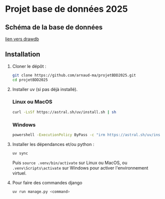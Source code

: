 # Projet base de données 2025

## Schéma de la base de données

[lien vers drawdb](https://www.drawdb.app/editor?shareId=a5b369f72108dc1c10a7b253fe8c6a21)

## Installation

1. Cloner le dépôt :

    ```bash
    git clone https://github.com/arnaud-ma/projetBDD2025.git
    cd projetBDD2025
    ```

2. Installer uv (si pas déjà installé).

   ### Linux ou MacOS

    ```bash
    curl -LsSf https://astral.sh/uv/install.sh | sh
    ```

   ### Windows

    ```bash
    powershell -ExecutionPolicy ByPass -c "irm https://astral.sh/uv/install.ps1 | iex"
    ```

3. Installer les dépendances et/ou python :

    ```bash
    uv sync
    ```

    Puis `source .venv/bin/activate` sur Linux ou MacOS, ou `.venv\Scripts\activate` sur Windows pour activer l'environnement virtuel.

4. Pour faire des commandes django

    ```bash
    uv run manage.py <command>
    ```
